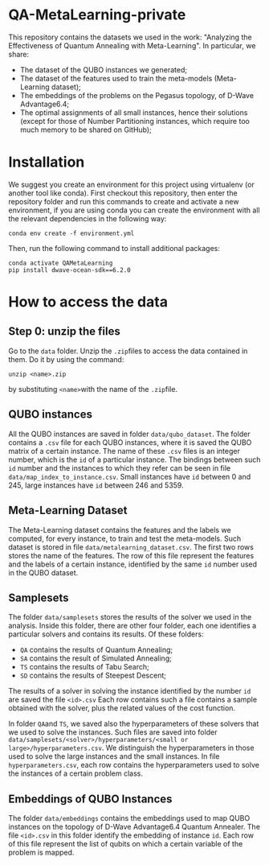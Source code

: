 # QA-MetaLearning-private

This repository contains the datasets we used in the work: 
"Analyzing the Effectiveness of Quantum Annealing with Meta-Learning".
In particular, we share:
- The dataset of the QUBO instances we generated;
- The dataset of the features used to train the meta-models (Meta-Learning dataset);
- The embeddings of the problems on the Pegasus topology, of D-Wave Advantage6.4;
- The optimal assignments of all small instances, hence their solutions (except for those of Number Partitioning instances, which require too much memory to be shared on GitHub);

# Installation

We suggest you create an environment for this project using virtualenv (or another tool like conda).
First checkout this repository, then enter the repository folder and run this commands to create and activate a new environment, if you are using conda you can create the environment with all the relevant dependencies in the following way:
```console
conda env create -f environment.yml
```

Then, run the following command to install additional packages:
```console
conda activate QAMetaLearning
pip install dwave-ocean-sdk==6.2.0
```

# How to access the data
## Step 0: unzip the files
Go to the ```data``` folder.
Unzip the ```.zip```files to access the data contained in them.
Do it by using the command:
```
unzip <name>.zip
```
by substituting ```<name>```with the name of the ```.zip```file.

## QUBO instances
All the QUBO instances are saved in folder ```data/qubo_dataset```.
The folder contains a ```.csv``` file for each QUBO instances, where it is saved the QUBO matrix of a certain instance.
The name of these ```.csv``` files is an integer number, which is the ```id``` of a particular instance.
The bindings between such ```id``` number and the instances to which they refer can be seen in file ```data/map_index_to_instance.csv```.
Small instances have ```id``` between 0 and 245, large instances have `id` between 246 and 5359.

## Meta-Learning Dataset
The Meta-Learning dataset contains the features and the labels we computed, for every instance, to train and test the meta-models.
Such dataset is stored in file ```data/metalearning_dataset.csv```.
The first two rows stores the name of the features.
The row of this file represent the features and the labels of a certain instance, identified by the same ```id``` number used in the QUBO dataset.

## Samplesets
The folder ```data/samplesets``` stores the results of the solver we used in the analysis.
Inside this folder, there are other four folder, each one identifies a particular solvers and contains its results.
Of these folders:
- ```QA``` contains the results of Quantum Annealing;
- ```SA``` contains the result of Simulated Annealing;
- ```TS``` contains the results of Tabu Search;
- ```SD``` contains the results of Steepest Descent;

The results of a solver in solving the instance identified by the number ```id``` are saved the file ```<id>.csv```
Each row contains such a file contains a sample obtained with the solver, plus the related values of the cost function.

In folder ```QA```and ```TS```, we saved also the hyperparameters of these solvers that we used to solve the instances.
Such files are saved into folder ```data/samplesets/<solver>/hyperparameters/<small or large>/hyperparameters.csv```.
We distinguish the hyperparameters in those used to solve the large instances and the small instances.
In file ```hyperparameters.csv```, each row contains the hyperparameters used to solve the instances of a certain problem class.

## Embeddings of QUBO Instances
The folder `data/embeddings` contains the embeddings used to map QUBO instances on the topology of D-Wave Advantage6.4 Quantum Annealer.
The file `<id>.csv` in this folder identify the embedding of instance `id`.
Each row of this file represent the list of qubits on which a certain variable of the problem is mapped.



